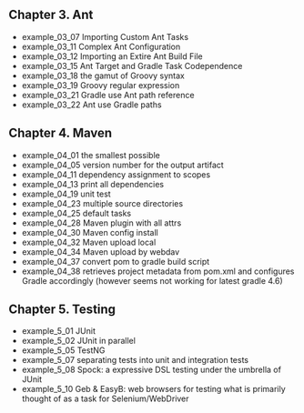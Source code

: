 
## Chapter 3. Ant
- example_03_07     Importing Custom Ant Tasks
- example_03_11     Complex Ant Configuration
- example_03_12     Importing an Extire Ant Build File
- example_03_15     Ant Target and Gradle Task Codependence
- example_03_18     the gamut of Groovy syntax
- example_03_19     Groovy regular expression
- example_03_21     Gradle use Ant path reference
- example_03_22     Ant use Gradle paths

## Chapter 4. Maven
- example_04_01     the smallest possible 
- example_04_05     version number for the output artifact
- example_04_11     dependency assignment to scopes
- example_04_13     print all dependencies
- example_04_19     unit test
- example_04_23     multiple source directories
- example_04_25     default tasks
- example_04_28     Maven plugin with all attrs
- example_04_30     Maven config install
- example_04_32     Maven upload local
- example_04_34     Maven upload by webdav
- example_04_37     convert pom to gradle build script
- example_04_38     retrieves project metadata from pom.xml and configures Gradle accordingly (however seems not working for latest gradle 4.6)

## Chapter 5. Testing
- example_5_01      JUnit
- example_5_02      JUnit in parallel
- example_5_05      TestNG
- example_5_07      separating tests into unit and integration tests
- example_5_08      Spock: a expressive DSL testing under the umbrella of JUnit
- example_5_10      Geb & EasyB: web browsers for testing what is primarily thought of as a task for Selenium/WebDriver



